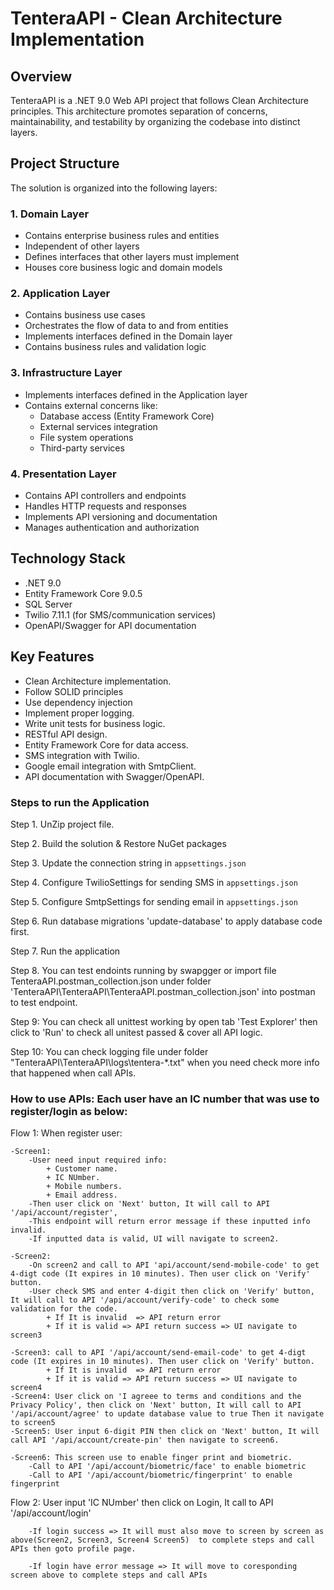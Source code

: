 # TenteraAPI - Clean Architecture Implementation

## Overview
TenteraAPI is a .NET 9.0 Web API project that follows Clean Architecture principles. This architecture promotes separation of concerns, maintainability, and testability by organizing the codebase into distinct layers.

## Project Structure
The solution is organized into the following layers:

### 1. Domain Layer
- Contains enterprise business rules and entities
- Independent of other layers
- Defines interfaces that other layers must implement
- Houses core business logic and domain models

### 2. Application Layer
- Contains business use cases
- Orchestrates the flow of data to and from entities
- Implements interfaces defined in the Domain layer
- Contains business rules and validation logic

### 3. Infrastructure Layer
- Implements interfaces defined in the Application layer
- Contains external concerns like:
  - Database access (Entity Framework Core)
  - External services integration
  - File system operations
  - Third-party services

### 4. Presentation Layer
- Contains API controllers and endpoints
- Handles HTTP requests and responses
- Implements API versioning and documentation
- Manages authentication and authorization

## Technology Stack
- .NET 9.0
- Entity Framework Core 9.0.5
- SQL Server
- Twilio 7.11.1 (for SMS/communication services)
- OpenAPI/Swagger for API documentation

## Key Features
- Clean Architecture implementation.
- Follow SOLID principles
- Use dependency injection
- Implement proper logging.
- Write unit tests for business logic.
- RESTful API design.
- Entity Framework Core for data access.
- SMS integration with Twilio.
- Google email integration with SmtpClient.
- API documentation with Swagger/OpenAPI.

### Steps to run the Application
Step 1. UnZip project file.

Step 2. Build the solution & Restore NuGet packages

Step 3. Update the connection string in `appsettings.json`

Step 4. Configure TwilioSettings for sending SMS  in `appsettings.json`

Step 5. Configure SmtpSettings for sending email  in `appsettings.json`

Step 6. Run database migrations 'update-database' to apply database code first.

Step 7. Run the application

Step 8. You can test endoints running by swapgger or import file TenteraAPI.postman_collection.json under folder 'TenteraAPI\TenteraAPI\TenteraAPI.postman_collection.json' into postman to test endpoint.

Step 9: You can check all unittest working by open tab 'Test Explorer' then click to 'Run' to check all unitest passed & cover all API logic.

Step 10: You can check logging file under folder "TenteraAPI\TenteraAPI\logs\tentera-*.txt" when you need check more info that happened when call APIs. 


### How to use APIs: Each user have an IC number that was use to register/login as below:

Flow 1: 
When register user:

	-Screen1: 
		-User need input required info:
			+ Customer name.
			+ IC NUmber.
			+ Mobile numbers.
			+ Email address.
		-Then user click on 'Next' button, It will call to API '/api/account/register', 
		-This endpoint will return error message if these inputted info invalid.
		-If inputted data is valid, UI will navigate to screen2.	
		
	-Screen2:
		-On screen2 and call to API 'api/account/send-mobile-code' to get 4-digt code (It expires in 10 minutes). Then user click on 'Verify' button.
		-User check SMS and enter 4-digit then click on 'Verify' button, It will call to API '/api/account/verify-code' to check some validation for the code. 
			+ If It is invalid  => API return error 
			+ If it is valid => API return success => UI navigate to screen3
			
	-Screen3: call to API '/api/account/send-email-code' to get 4-digt code (It expires in 10 minutes). Then user click on 'Verify' button.
			+ If It is invalid  => API return error 
			+ If it is valid => API return success => UI navigate to screen4			
	-Screen4: User click on 'I agreee to terms and conditions and the Privacy Policy', then click on 'Next' button, It will call to API '/api/account/agree' to update database value to true Then it navigate to screen5		
	-Screen5: User input 6-digit PIN then click on 'Next' button, It will call API '/api/account/create-pin' then navigate to screen6.
		
	-Screen6: This screen use to enable finger print and biometric.
		-Call to API '/api/account/biometric/face' to enable biometric
		-Call to API '/api/account/biometric/fingerprint' to enable fingerprint

Flow 2: 
	User input 'IC NUmber' then click on Login, It call to API '/api/account/login'	
 
		-If login success => It will must also move to screen by screen as above(Screen2, Screen3, Screen4 Screen5)  to complete steps and call APIs then goto profile page.
  
		-If login have error message => It will move to coresponding screen above to complete steps and call APIs
